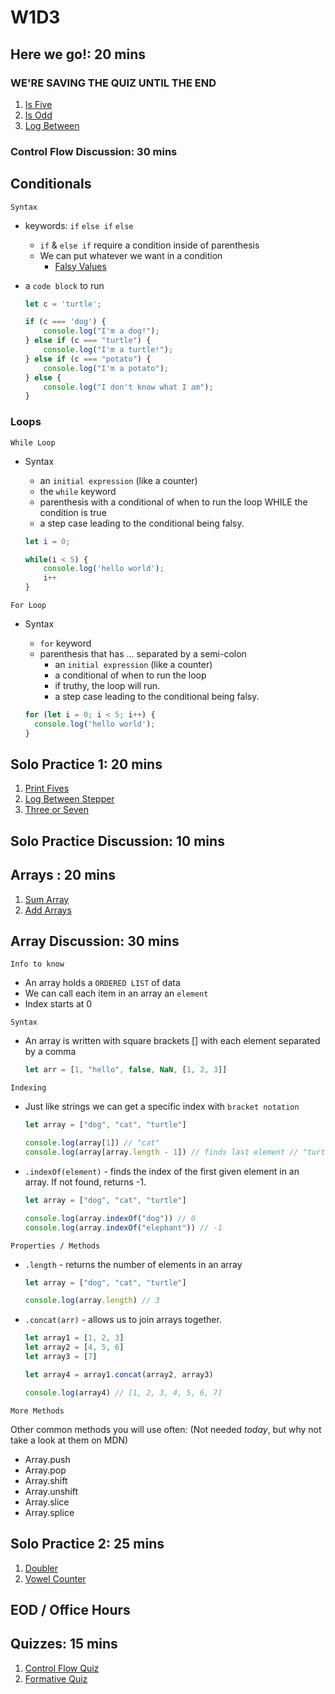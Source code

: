 # W1D3

## Here we go!: 20 mins

### WE'RE SAVING THE QUIZ UNTIL THE END

  1. [Is Five]
  2. [Is Odd]
  3. [Log Between]

### Control Flow Discussion: 30 mins

## Conditionals

`Syntax`

- keywords: `if` `else if` `else`
  - `if` & `else if` require a condition inside of parenthesis
  - We can put whatever we want in a condition
    - [Falsy Values]
- a `code block` to run

  ```js
  let c = 'turtle';

  if (c === 'dog') {
      console.log("I'm a dog!");
  } else if (c === "turtle") {
      console.log("I'm a turtle!");
  } else if (c === "potato") {
      console.log("I'm a potato");
  } else {
      console.log("I don't know what I am");
  }
  ```

### Loops

`While Loop`

- Syntax
  - an `initial expression` (like a counter)
  - the `while` keyword
  - parenthesis with a conditional of when to run the loop WHILE the condition is true
  - a step case leading to the conditional being falsy.

  ```js
  let i = 0;

  while(i < 5) {
      console.log('hello world');
      i++
  }
  ```

`For Loop`

- Syntax
  - `for` keyword
  - parenthesis that has ... separated by a semi-colon
    - an `initial expression` (like a counter)
    - a conditional of when to run the loop
    - if truthy, the loop will run.
    - a step case leading to the conditional being falsy.

  ```js
  for (let i = 0; i < 5; i++) {
    console.log('hello world');
  }
  ```

## Solo Practice 1: 20 mins

  1. [Print Fives]
  2. [Log Between Stepper]
  3. [Three or Seven]

## Solo Practice Discussion: 10 mins

## Arrays : 20 mins

  1. [Sum Array]
  2. [Add Arrays]

## Array Discussion: 30 mins

`Info to know`

- An array holds a `ORDERED LIST` of data
- We can call each item in an array an `element`
- Index starts at 0

`Syntax`

- An array is written with square brackets [] with each element separated by a comma

  ```js
  let arr = [1, "hello", false, NaN, [1, 2, 3]]
  ```

`Indexing`

- Just like strings we can get a specific index with `bracket notation`

  ```js
  let array = ["dog", "cat", "turtle"]

  console.log(array[1]) // "cat"
  console.log(array[array.length - 1]) // finds last element // "turtle"
  ```

- `.indexOf(element)` - finds the index of the first given element in an\
 array. If not found, returns -1.

  ```js
  let array = ["dog", "cat", "turtle"]

  console.log(array.indexOf("dog")) // 0
  console.log(array.indexOf("elephant")) // -1
  ```

`Properties / Methods`

- `.length` - returns the number of elements in an array

  ```js
  let array = ["dog", "cat", "turtle"]

  console.log(array.length) // 3
  ```

- `.concat(arr)` - allows us to join arrays together.

  ```js
  let array1 = [1, 2, 3]
  let array2 = [4, 5, 6]
  let array3 = [7]

  let array4 = array1.concat(array2, array3)

  console.log(array4) // [1, 2, 3, 4, 5, 6, 7]
  ```

`More Methods`

Other common methods you will use often: (Not needed _today_, but why not\
 take a look at them on MDN)

- Array.push
- Array.pop
- Array.shift
- Array.unshift
- Array.slice
- Array.splice

## Solo Practice 2: 25 mins

  1. [Doubler]
  2. [Vowel Counter]

## EOD / Office Hours

## Quizzes: 15 mins

  1. [Control Flow Quiz]
  2. [Formative Quiz]

[Is Five]: https://open.appacademy.io/learn/s-py---pt-sept-2021-online/week-1---intro-to-javascript/is-five
[Is Odd]: https://open.appacademy.io/learn/s-py---pt-sept-2021-online/week-1---intro-to-javascript/is-odd
[Log Between]: https://open.appacademy.io/learn/s-py---pt-sept-2021-online/week-1---intro-to-javascript/log-between
[Print Fives]: https://open.appacademy.io/learn/s-py---pt-sept-2021-online/week-1---intro-to-javascript/print-fives
[Log Between Stepper]: https://open.appacademy.io/learn/s-py---pt-sept-2021-online/week-1---intro-to-javascript/log-between-stepper
[Three or Seven]: https://open.appacademy.io/learn/s-py---pt-sept-2021-online/week-1---intro-to-javascript/three-or-seven
[Sum Array]: https://open.appacademy.io/learn/s-py---pt-sept-2021-online/week-1---intro-to-javascript/sum-array
[Add Arrays]: https://open.appacademy.io/learn/s-py---pt-sept-2021-online/week-1---intro-to-javascript/add-arrays
[Doubler]: https://open.appacademy.io/learn/s-py---pt-sept-2021-online/week-1---intro-to-javascript/doubler
[Vowel Counter]: https://open.appacademy.io/learn/s-py---pt-sept-2021-online/week-1---intro-to-javascript/vowel-counter----
[Control Flow Quiz]: https://open.appacademy.io/learn/s-py---pt-sept-2021-online/week-1---intro-to-javascript/control-flow-quiz
[Formative Quiz]: https://open.appacademy.io/learn/s-py---pt-sept-2021-online/week-1---intro-to-javascript/formative-quiz--repeat----thursday
[Falsy Values]: https://developer.mozilla.org/en-US/docs/Glossary/Falsy
